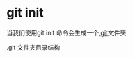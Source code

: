 # git init

当我们使用git init 命令会生成一个[.git](https://zhuanlan.zhihu.com/p/53967527)文件夹

.git 文件夹目录结构



```

```